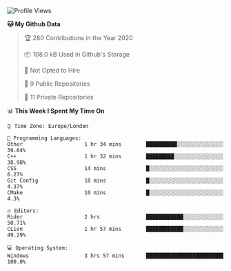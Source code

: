 <!--START_SECTION:waka-->
![Profile Views](http://img.shields.io/badge/Profile%20Views-0-blue)

**🐱 My Github Data** 

> 🏆 280 Contributions in the Year 2020
 > 
> 📦 108.0 kB Used in Github's Storage 
 > 
> 🚫 Not Opted to Hire
 > 
> 📜 9 Public Repositories
 > 
> 🔑 11 Private Repositories 

📊 **This Week I Spent My Time On** 

```text
⌚︎ Time Zone: Europe/London

💬 Programming Languages: 
Other                    1 hr 34 mins        ██████████░░░░░░░░░░░░░░░   39.64% 
C++                      1 hr 32 mins        █████████░░░░░░░░░░░░░░░░   38.98% 
CSS                      14 mins             █░░░░░░░░░░░░░░░░░░░░░░░░   6.27% 
Git Config               10 mins             █░░░░░░░░░░░░░░░░░░░░░░░░   4.37% 
CMake                    10 mins             █░░░░░░░░░░░░░░░░░░░░░░░░   4.3%

🔥 Editors: 
Rider                    2 hrs               ████████████░░░░░░░░░░░░░   50.71% 
CLion                    1 hr 57 mins        ████████████░░░░░░░░░░░░░   49.29%

💻 Operating System: 
Windows                  3 hrs 57 mins       █████████████████████████   100.0%

```


<!--END_SECTION:waka-->